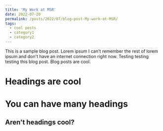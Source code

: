 ```yaml
---
title: 'My Work at MSR'
date: 2022-07-20
permalink: /posts/2022/07/blog-post-My-work-at-MSR/
tags:
  - cool posts
  - category1
  - category2
---
```


This is a sample blog post. Lorem ipsum I can't remember the rest of lorem ipsum and don't have an internet connection right now. Testing testing testing this blog post. Blog posts are cool.

Headings are cool
======

You can have many headings
======

Aren't headings cool?
------
